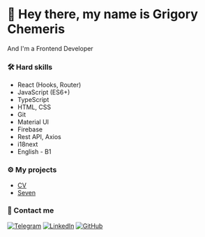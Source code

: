 # 👋 Hey there, my name is Grigory Chemeris

And I'm a Frontend Developer

<!-- SKILLS -->

### 🛠️ Hard skills

- React (Hooks, Router)
- JavaScript (ES6+)
- TypeScript
- HTML, CSS
- Git
- Material UI
- Firebase
- Rest API, Axios
- i18next
- English - B1

<!-- PROJECTS -->

### ⚙️ My projects
- [CV](https://github.com/Poccu/cv)
- [Seven](https://github.com/Poccu/seven)

<!-- CONTACT ME -->

### 📝 Contact me

[![Telegram][telegram-shield]][telegram-url]
[![LinkedIn][linkedin-shield]][linkedin-url]
[![GitHub][github-shield]][github-url]

<!-- MARKDOWN LINKS & IMAGES -->

[telegram-shield]: https://img.shields.io/badge/-Telegram-black.svg?style=for-the-badge&logo=telegram&colorB=555
[telegram-url]: https://t.me/mordoboy
[linkedin-shield]: https://img.shields.io/badge/-LinkedIn-black.svg?style=for-the-badge&logo=linkedin&colorB=555
[linkedin-url]: https://www.linkedin.com/in/poccu/
[github-shield]: https://img.shields.io/badge/-GitHub-black.svg?style=for-the-badge&logo=github&colorB=555
[github-url]: https://github.com/Poccu
